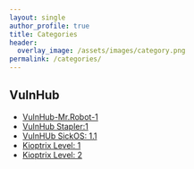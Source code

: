 ```yaml
---
layout: single
author_profile: true
title: Categories
header:
  overlay_image: /assets/images/category.png
permalink: /categories/
---
```



<h2>VulnHub</h2>
<ul>
  <li><a href="https://rkmsh.github.io/mr_robot1/">VulnHub-Mr.Robot-1</a></li>
  <li><a href="https://rkmsh.github.io/Stapler_1/">VulnHub Stapler:1</a></li>
  <li><a href="https://rkmsh.github.io/SickOS-1.1/">VulnHUb SickOS: 1.1</a></li>
  <li><a href="https://rkmsh.github.io/Kioptrix_Level_1">Kioptrix Level: 1</a></li>
  <li><a href="https://rkmsh.github.io/Kioptrix_Level_2">Kioptrix Level: 2</a></li>
</ul>
